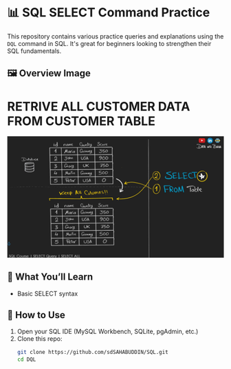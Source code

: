 # 📊 SQL SELECT Command Practice

This repository contains various practice queries and explanations using the `DQL` command in SQL. It's great for beginners looking to strengthen their SQL fundamentals.

## 🖼️ Overview Image
# RETRIVE ALL CUSTOMER DATA FROM CUSTOMER TABLE
![SQL Select Preview](./assets/select.png)

## 🧠 What You’ll Learn

- Basic SELECT syntax  

## 🚀 How to Use

1. Open your SQL IDE (MySQL Workbench, SQLite, pgAdmin, etc.)
2. Clone this repo:
   ```bash
   git clone https://github.com/sdSAHABUDDIN/SQL.git
   cd DQL
